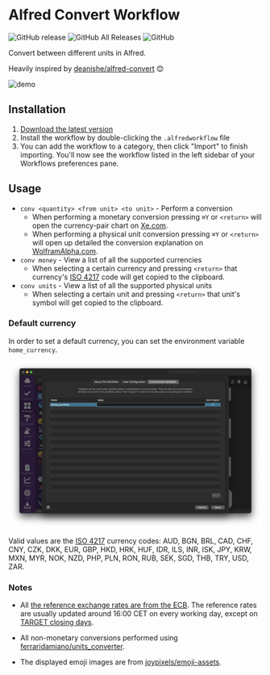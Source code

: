 # Alfred Convert Workflow

![GitHub release](https://img.shields.io/github/release/techouse/alfred-convert.svg)
![GitHub All Releases](https://img.shields.io/github/downloads/techouse/alfred-convert/total.svg)
![GitHub](https://img.shields.io/github/license/techouse/alfred-convert.svg)

Convert between different units in Alfred.

Heavily inspired by [deanishe/alfred-convert](https://github.com/deanishe/alfred-convert) 😊

![demo](demo.gif)

## Installation

1. [Download the latest version](https://github.com/techouse/alfred-convert/releases/latest)
2. Install the workflow by double-clicking the `.alfredworkflow` file
3. You can add the workflow to a category, then click "Import" to finish importing. You'll now see the workflow listed
   in the left sidebar of your Workflows preferences pane.

## Usage

- `conv <quantity> <from unit> <to unit>` - Perform a conversion
    - When performing a monetary conversion pressing `⌘Y` or `<return>` will open the currency-pair chart
      on [Xe.com](http://www.xe.com).
    - When performing a physical unit conversion pressing `⌘Y` or `<return>` will open up detailed the conversion
      explanation on [WolframAlpha.com](https://www.wolframalpha.com).
- `conv money` - View a list of all the supported currencies
    - When selecting a certain currency and pressing `<return>` that
      currency's [ISO 4217](https://en.wikipedia.org/wiki/ISO_4217) code will get copied to the clipboard.
- `conv units` - View a list of all the supported physical units
    - When selecting a certain unit and pressing `<return>` that unit's symbol will get copied to the clipboard.

### Default currency

In order to set a default currency, you can set the environment variable `home_currency`.

![home_currency](home_currency.png)

Valid values are the [ISO 4217](https://en.wikipedia.org/wiki/ISO_4217) currency codes: AUD, BGN, BRL, CAD, CHF, CNY, 
CZK, DKK, EUR, GBP, HKD, HRK, HUF, IDR, ILS, INR, ISK, JPY, KRW, MXN, MYR, NOK, NZD, PHP, PLN, RON, RUB, SEK, SGD, THB, 
TRY, USD, ZAR.

### Notes

- All [the reference exchange rates are from the ECB](https://www.ecb.europa.eu/stats/policy_and_exchange_rates/euro_reference_exchange_rates/html/index.en.html).
  The reference rates are usually updated around 16:00 CET on every working day, except
  on [TARGET closing days](https://www.ecb.europa.eu/home/contacts/working-hours/html/index.en.html).

- All non-monetary conversions performed using [ferraridamiano/units_converter](https://github.com/ferraridamiano/units_converter). 

- The displayed emoji images are from [joypixels/emoji-assets](https://github.com/joypixels/emoji-assets).